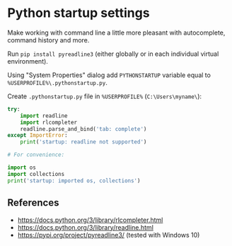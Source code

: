 # Python startup settings

Make working with command line a little more pleasant with autocomplete,
command history and more.

Run `pip install pyreadline3` (either globally or in each individual
virtual environment).

Using "System Properties" dialog add `PYTHONSTARTUP` variable equal to
`%USERPROFILE%\.pythonstartup.py`.

Create `.pythonstartup.py` file in `%USERPROFILE%` (`C:\Users\myname\`):

```python
try:
    import readline
    import rlcompleter
    readline.parse_and_bind('tab: complete')
except ImportError:
    print('startup: readline not supported')

# For convenience:

import os
import collections
print('startup: imported os, collections')
```

## References

- https://docs.python.org/3/library/rlcompleter.html
- https://docs.python.org/3/library/readline.html
- https://pypi.org/project/pyreadline3/ (tested with Windows 10)

